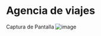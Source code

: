 # Agencia de viajes
Captura de Pantalla ![image](https://github.com/user-attachments/assets/854ac56c-21aa-473d-890c-5aa334b79df4)


